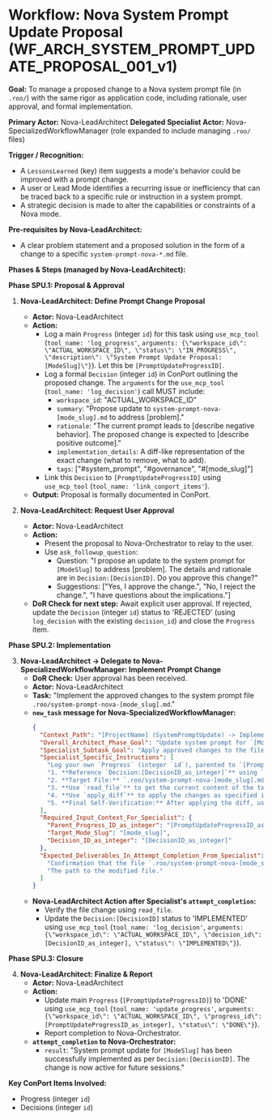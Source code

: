 # Workflow: Nova System Prompt Update Proposal (WF_ARCH_SYSTEM_PROMPT_UPDATE_PROPOSAL_001_v1)

**Goal:** To manage a proposed change to a Nova system prompt file (in `.roo/`) with the same rigor as application code, including rationale, user approval, and formal implementation.

**Primary Actor:** Nova-LeadArchitect
**Delegated Specialist Actor:** Nova-SpecializedWorkflowManager (role expanded to include managing `.roo/` files)

**Trigger / Recognition:**
- A `LessonsLearned` (key) item suggests a mode's behavior could be improved with a prompt change.
- A user or Lead Mode identifies a recurring issue or inefficiency that can be traced back to a specific rule or instruction in a system prompt.
- A strategic decision is made to alter the capabilities or constraints of a Nova mode.

**Pre-requisites by Nova-LeadArchitect:**
- A clear problem statement and a proposed solution in the form of a change to a specific `system-prompt-nova-*.md` file.

**Phases & Steps (managed by Nova-LeadArchitect):**

**Phase SPU.1: Proposal & Approval**

1.  **Nova-LeadArchitect: Define Prompt Change Proposal**
    *   **Actor:** Nova-LeadArchitect
    *   **Action:**
        *   Log a main `Progress` (integer `id`) for this task using `use_mcp_tool` (`tool_name: 'log_progress'`, `arguments: {\"workspace_id\": \"ACTUAL_WORKSPACE_ID\", \"status\": \"IN_PROGRESS\", \"description\": \"System Prompt Update Proposal: [ModeSlug]\"}`). Let this be `[PromptUpdateProgressID]`.
        *   Log a formal `Decision` (integer `id`) in ConPort outlining the proposed change. The `arguments` for the `use_mcp_tool` (`tool_name: 'log_decision'`) call MUST include:
            *   `workspace_id`: "ACTUAL_WORKSPACE_ID"
            *   `summary`: "Propose update to `system-prompt-nova-[mode_slug].md` to address [problem]."
            *   `rationale`: "The current prompt leads to [describe negative behavior]. The proposed change is expected to [describe positive outcome]."
            *   `implementation_details`: A diff-like representation of the exact change (what to remove, what to add).
            *   `tags`: ["#system_prompt", "#governance", "#[mode_slug]"]
        *   Link this `Decision` to `[PromptUpdateProgressID]` using `use_mcp_tool` (`tool_name: 'link_conport_items'`).
    *   **Output:** Proposal is formally documented in ConPort.

2.  **Nova-LeadArchitect: Request User Approval**
    *   **Actor:** Nova-LeadArchitect
    *   **Action:**
        *   Present the proposal to Nova-Orchestrator to relay to the user.
        *   Use `ask_followup_question`:
            *   Question: "I propose an update to the system prompt for `[ModeSlug]` to address [problem]. The details and rationale are in `Decision:[DecisionID]`. Do you approve this change?"
            *   Suggestions: ["Yes, I approve the change.", "No, I reject the change.", "I have questions about the implications."]
    *   **DoR Check for next step:** Await explicit user approval. If rejected, update the `Decision` (integer `id`) status to 'REJECTED' (using `log_decision` with the existing `decision_id`) and close the `Progress` item.

**Phase SPU.2: Implementation**

3.  **Nova-LeadArchitect -> Delegate to Nova-SpecializedWorkflowManager: Implement Prompt Change**
    *   **DoR Check:** User approval has been received.
    *   **Actor:** Nova-LeadArchitect
    *   **Task:** "Implement the approved changes to the system prompt file `.roo/system-prompt-nova-[mode_slug].md`."
    *   **`new_task` message for Nova-SpecializedWorkflowManager:**
        ```json
        {
          "Context_Path": "[ProjectName] (SystemPromptUpdate) -> ImplementChange (WorkflowManager)",
          "Overall_Architect_Phase_Goal": "Update system prompt for `[ModeSlug]` as per Decision `[DecisionID]`.",
          "Specialist_Subtask_Goal": "Apply approved changes to the file `.roo/system-prompt-nova-[mode_slug].md`.",
          "Specialist_Specific_Instructions": [
            "Log your own `Progress` (integer `id`), parented to `[PromptUpdateProgressID_as_integer]`, using `use_mcp_tool` (`tool_name: 'log_progress'`, `arguments: {\"workspace_id\": \"ACTUAL_WORKSPACE_ID\", \"status\": \"IN_PROGRESS\", \"description\": \"Subtask: Implement prompt change for `[ModeSlug]`\", \"parent_id\": [PromptUpdateProgressID_as_integer]} `).",
            "1. **Reference `Decision:[DecisionID_as_integer]`** using `use_mcp_tool` (`tool_name: 'get_decisions'`, `arguments: {\"workspace_id\": \"ACTUAL_WORKSPACE_ID\", \"id_filter\": [DecisionID_as_integer]}`) to get the exact change details from the `implementation_details` field.",
            "2. **Target File:** `.roo/system-prompt-nova-[mode_slug].md`",
            "3. **Use `read_file`** to get the current content of the target prompt file to ensure accuracy before applying changes.",
            "4. **Use `apply_diff`** to apply the changes as specified in the Decision's `implementation_details`. Ensure the `diff` block is correctly formatted.",
            "5. **Final Self-Verification:** After applying the diff, use `read_file` again on the modified section to confirm the change was applied correctly."
          ],
          "Required_Input_Context_For_Specialist": {
            "Parent_Progress_ID_as_integer": "[PromptUpdateProgressID_as_integer]",
            "Target_Mode_Slug": "[mode_slug]",
            "Decision_ID_as_integer": "[DecisionID_as_integer]"
          },
          "Expected_Deliverables_In_Attempt_Completion_From_Specialist": [
            "Confirmation that the file `.roo/system-prompt-nova-[mode_slug].md` has been successfully modified.",
            "The path to the modified file."
          ]
        }
        ```
    *   **Nova-LeadArchitect Action after Specialist's `attempt_completion`:**
        *   Verify the file change using `read_file`.
        *   Update the `Decision:[DecisionID]` status to 'IMPLEMENTED' using `use_mcp_tool` (`tool_name: 'log_decision'`, `arguments: {\"workspace_id\": \"ACTUAL_WORKSPACE_ID\", \"decision_id\": [DecisionID_as_integer], \"status\": \"IMPLEMENTED\"}`).

**Phase SPU.3: Closure**

4.  **Nova-LeadArchitect: Finalize & Report**
    *   **Actor:** Nova-LeadArchitect
    *   **Action:**
        *   Update main `Progress` (`[PromptUpdateProgressID]`) to 'DONE' using `use_mcp_tool` (`tool_name: 'update_progress'`, `arguments: {\"workspace_id\": \"ACTUAL_WORKSPACE_ID\", \"progress_id\": [PromptUpdateProgressID_as_integer], \"status\": \"DONE\"}`).
        *   Report completion to Nova-Orchestrator.
    *   **`attempt_completion` to Nova-Orchestrator:**
        *   `result`: "System prompt update for `[ModeSlug]` has been successfully implemented as per `Decision:[DecisionID]`. The change is now active for future sessions."

**Key ConPort Items Involved:**
- Progress (integer `id`)
- Decisions (integer `id`)